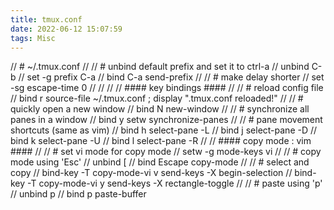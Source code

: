 ```yaml
---
title: tmux.conf
date: 2022-06-12 15:07:59
tags: Misc
---
```


// # ~/.tmux.conf
// 
// # unbind default prefix and set it to ctrl-a
// unbind C-b
// set -g prefix C-a
// bind C-a send-prefix
// 
// # make delay shorter
// set -sg escape-time 0
// 
// 
// 
// #### key bindings ####
// 
// # reload config file
// bind r source-file ~/.tmux.conf \; display ".tmux.conf reloaded!"
// 
// # quickly open a new window
// bind N new-window
// 
// # synchronize all panes in a window
// bind y setw synchronize-panes
// 
// # pane movement shortcuts (same as vim)
// bind h select-pane -L
// bind j select-pane -D
// bind k select-pane -U
// bind l select-pane -R
// 
// #### copy mode : vim ####
// 
// # set vi mode for copy mode
// setw -g mode-keys vi
// 
// # copy mode using 'Esc'
// unbind [
// bind Escape copy-mode
// 
// # select and copy
// bind-key -T copy-mode-vi v send-keys -X begin-selection
// bind-key -T copy-mode-vi y send-keys -X rectangle-toggle
// 
// # paste using 'p'
// unbind p
// bind p paste-buffer
